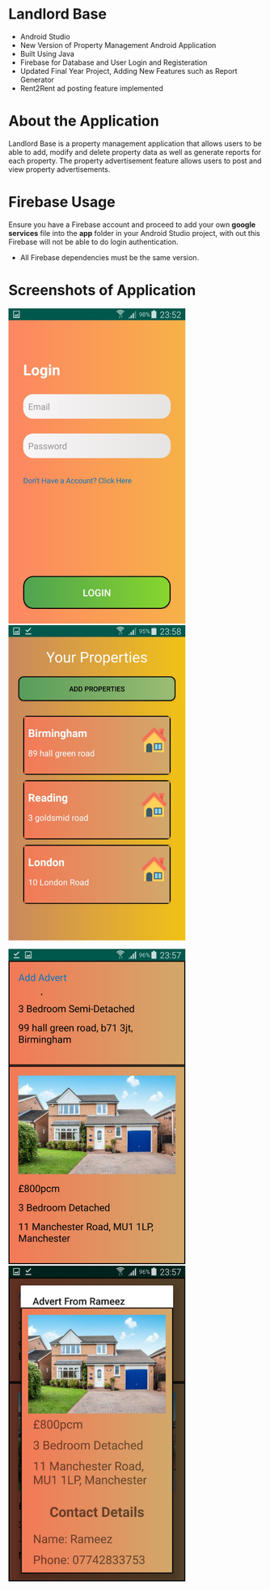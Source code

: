 # Landlord Base
- Android Studio
- New Version of Property Management Android Application
- Built Using Java
- Firebase for Database and User Login and Registeration
- Updated Final Year Project, Adding New Features such as Report Generator
- Rent2Rent ad posting feature implemented

# About the Application
Landlord Base is a property management application that allows users to be able to add, modify and delete property data as well as generate reports for each property. The property advertisement feature allows users to post and view property advertisements.

# Firebase Usage
Ensure you have a Firebase account and proceed to add your own **google services** file into the **app** folder in your Android Studio project, with out this Firebase will not be able to do login authentication.

- All Firebase dependencies must be the same version.

# Screenshots of Application

<img src="screenshots/image1.jpeg" width=350> <img src="screenshots/image2.jpeg" width=350>


<img src="screenshots/image3.jpeg" width=350> <img src="screenshots/image4.jpeg" width=350>
